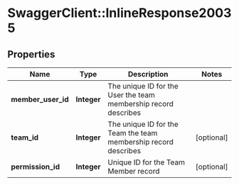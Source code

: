 # SwaggerClient::InlineResponse20035

## Properties
Name | Type | Description | Notes
------------ | ------------- | ------------- | -------------
**member_user_id** | **Integer** | The unique ID for the User the team membership record describes | 
**team_id** | **Integer** | The unique ID for the Team the team membership record describes | [optional] 
**permission_id** | **Integer** | Unique ID for the Team Member record | [optional] 


